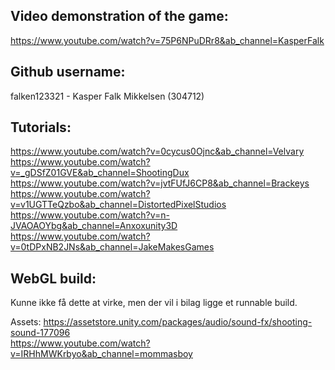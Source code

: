 ## Video demonstration of the game:
https://www.youtube.com/watch?v=75P6NPuDRr8&ab_channel=KasperFalk

## Github username:
falken123321 - Kasper Falk Mikkelsen (304712)

## Tutorials: 
https://www.youtube.com/watch?v=0cycus0Ojnc&ab_channel=Velvary  
https://www.youtube.com/watch?v=_gDSfZ01GVE&ab_channel=ShootingDux  
https://www.youtube.com/watch?v=jvtFUfJ6CP8&ab_channel=Brackeys  
https://www.youtube.com/watch?v=v1UGTTeQzbo&ab_channel=DistortedPixelStudios  
https://www.youtube.com/watch?v=n-JVAOAOYbg&ab_channel=Anxoxunity3D  
https://www.youtube.com/watch?v=0tDPxNB2JNs&ab_channel=JakeMakesGames  


## WebGL build: 
Kunne ikke få dette at virke, men der vil i bilag ligge et runnable build.

Assets: 
https://assetstore.unity.com/packages/audio/sound-fx/shooting-sound-177096  
https://www.youtube.com/watch?v=IRHhMWKrbyo&ab_channel=mommasboy
